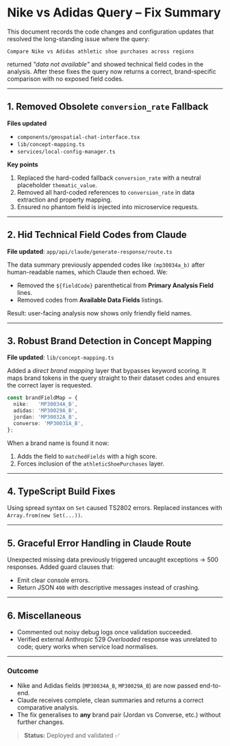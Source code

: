 # Nike vs Adidas Query – Fix Summary

This document records the code changes and configuration updates that resolved the long-standing issue where the query:

```
Compare Nike vs Adidas athletic shoe purchases across regions
```

returned *"data not available"* and showed technical field codes in the analysis.  After these fixes the query now returns a correct, brand-specific comparison with no exposed field codes.

---

## 1. Removed Obsolete `conversion_rate` Fallback

**Files updated**
- `components/geospatial-chat-interface.tsx`
- `lib/concept-mapping.ts`
- `services/local-config-manager.ts`

**Key points**
1. Replaced the hard-coded fallback `conversion_rate` with a neutral placeholder `thematic_value`.
2. Removed all hard-coded references to `conversion_rate` in data extraction and property mapping.
3. Ensured no phantom field is injected into microservice requests.

---

## 2. Hid Technical Field Codes from Claude

**File updated**: `app/api/claude/generate-response/route.ts`

The data summary previously appended codes like `(mp30034a_b)` after human-readable names, which Claude then echoed.  We:
- Removed the `${fieldCode}` parenthetical from **Primary Analysis Field** lines.
- Removed codes from **Available Data Fields** listings.

Result: user-facing analysis now shows only friendly field names.

---

## 3. Robust Brand Detection in Concept Mapping

**File updated**: `lib/concept-mapping.ts`

Added a *direct brand mapping* layer that bypasses keyword scoring.  It maps brand tokens in the query straight to their dataset codes and ensures the correct layer is requested.

```ts
const brandFieldMap = {
  nike:   'MP30034A_B',
  adidas: 'MP30029A_B',
  jordan: 'MP30032A_B',
  converse: 'MP30031A_B',
};
```

When a brand name is found it now:
1. Adds the field to `matchedFields` with a high score.
2. Forces inclusion of the `athleticShoePurchases` layer.

---

## 4. TypeScript Build Fixes

Using spread syntax on `Set` caused TS2802 errors.  Replaced instances with `Array.from(new Set(...))`.

---

## 5. Graceful Error Handling in Claude Route

Unexpected missing data previously triggered uncaught exceptions → 500 responses.  Added guard clauses that:
- Emit clear console errors.
- Return JSON `400` with descriptive messages instead of crashing.

---

## 6. Miscellaneous

* Commented out noisy debug logs once validation succeeded.
* Verified external Anthropic 529 *Overloaded* response was unrelated to code; query works when service load normalises.

---

### Outcome
- Nike and Adidas fields (`MP30034A_B`, `MP30029A_B`) are now passed end-to-end.
- Claude receives complete, clean summaries and returns a correct comparative analysis.
- The fix generalises to **any** brand pair (Jordan vs Converse, etc.) without further changes.

> **Status:** Deployed and validated ✅ 